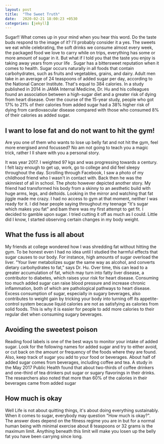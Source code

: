 ```yaml
---
layout: post
title:  "The Sweet Truth"
date:   2020-02-21 18:00:23 +0530
categories: [jekyll]
---
```

Sugar!! What comes up in your mind when you hear this word. Do the taste buds respond to the image of it? I'll probably consider it a yes. The sweets we eat while celebrating, the soft drinks we consume almost every week, the packaged food we love to carry while on trips, everything has some or more amount of sugar in it. But what if I told you that the taste you enjoy is taking away years from your life . Sugar has a bittersweet reputation when it comes to health. Sugar occurs naturally in all foods that contain carbohydrates, such as fruits and vegetables, grains, and dairy. Adult men take in an average of 24 teaspoons of added sugar per day, according to the National Cancer Institute. That's equal to 384 calories. In a study published in 2014 in JAMA Internal Medicine, Dr. Hu and his colleagues found an association between a high-sugar diet and a greater risk of dying from heart disease. Over the course of the 15-year study, people who got 17% to 21% of their calories from added sugar had a 38% higher risk of dying from cardiovascular disease compared with those who consumed 8% of their calories as added sugar.

## I want to lose fat and do not want to hit the gym!
Are you one of them who wants to lose up belly fat and not hit the gym, feel more energised annd focussed? No am not going to teach you a magic trick, rather I ll share with you a personal story.

It was year 2017. I weighted 97 kgs and was progressing towards a century. I felt lazy enough to get up, work, go to college and did feel sleepy throughout the day. Scrolling through Facebook, I saw a photo of my childhood friend who I wasn't in contact with. Back then he was the skinniest of all in school. The photo however depicted another story. My friend had transformed his body from a skinny to an aesthetic build with huge arms, legs, and deltoids. Looking in the mirror and watching that fat jiggle made me crazy. I had no access to gym at that moment, neither I was ready for it. I did hear people saying throughout my teenage "it's sugar which makes you fat" and bam there was my first attempt to get fit. I decided to gamble upon sugar. I tried cutting it off as much as I could. Little did I know, I started observing certain changes in my body weight.

## What the fuss is all about
My friends at college wondered how I was shredding fat without hitting the gym. To be honest even I had no idea until I studied the harmful effects that sugar causes to our body. 
For instance, high amounts of sugar overload the liver. "Your liver metabolizes sugar the same way as alcohol, and converts dietary carbohydrates to fat," says Dr. Hu. Over time, this can lead to a greater accumulation of fat, which may turn into fatty liver disease, a contributor to diabetes, which raises your risk for heart disease. Consuming too much added sugar can raise blood pressure and increase chronic inflammation, both of which are pathological pathways to heart disease. Excess consumption of sugar, especially in sugary beverages, also contributes to weight gain by tricking your body into turning off its appetite-control system because liquid calories are not as satisfying as calories from solid foods. This is why it is easier for people to add more calories to their regular diet when consuming sugary beverages.

## Avoiding the sweetest poison
Reading food labels is one of the best ways to monitor your intake of added sugar. Look for the following names for added sugar and try to either avoid, or cut back on the amount or frequency of the foods where they are found. Also, keep track of sugar you add to your food or beverages. About half of added sugar comes from beverages, including coffee and tea. A study in the May 2017 Public Health found that about two-thirds of coffee drinkers and one-third of tea drinkers put sugar or sugary flavorings in their drinks. The researchers also noted that more than 60% of the calories in their beverages came from added sugar

## How much is okay
Well Life is not about quitting things, it's about doing everything sustainably. When it comes to sugar, everybody may question "How much is okay?". The answer does depend on the fitness regime you are in but for a normal human being with minimal exercise about 8 teaspoons or 32 grams is the maximum limit. Anything beneath this limit will make you losen up the belly fat you have been carrying since long. 